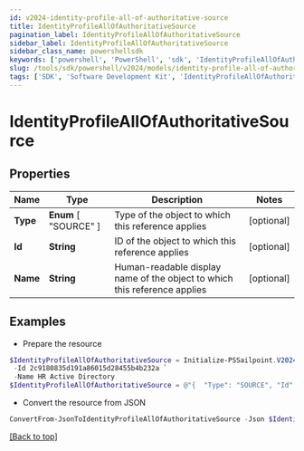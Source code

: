 ```yaml
---
id: v2024-identity-profile-all-of-authoritative-source
title: IdentityProfileAllOfAuthoritativeSource
pagination_label: IdentityProfileAllOfAuthoritativeSource
sidebar_label: IdentityProfileAllOfAuthoritativeSource
sidebar_class_name: powershellsdk
keywords: ['powershell', 'PowerShell', 'sdk', 'IdentityProfileAllOfAuthoritativeSource', 'V2024IdentityProfileAllOfAuthoritativeSource'] 
slug: /tools/sdk/powershell/v2024/models/identity-profile-all-of-authoritative-source
tags: ['SDK', 'Software Development Kit', 'IdentityProfileAllOfAuthoritativeSource', 'V2024IdentityProfileAllOfAuthoritativeSource']
---
```



# IdentityProfileAllOfAuthoritativeSource

## Properties

Name | Type | Description | Notes
------------ | ------------- | ------------- | -------------
**Type** |  **Enum** [  "SOURCE" ] | Type of the object to which this reference applies | [optional] 
**Id** | **String** | ID of the object to which this reference applies | [optional] 
**Name** | **String** | Human-readable display name of the object to which this reference applies | [optional] 

## Examples

- Prepare the resource
```powershell
$IdentityProfileAllOfAuthoritativeSource = Initialize-PSSailpoint.V2024IdentityProfileAllOfAuthoritativeSource  -Type SOURCE `
 -Id 2c9180835d191a86015d28455b4b232a `
 -Name HR Active Directory
$IdentityProfileAllOfAuthoritativeSource = @"{  "Type": "SOURCE", "Id": "2c9180835d191a86015d28455b4b232a", "Name": "HR Active Directory" }"@
```

- Convert the resource from JSON
```powershell
ConvertFrom-JsonToIdentityProfileAllOfAuthoritativeSource -Json $IdentityProfileAllOfAuthoritativeSource
```


[[Back to top]](#) 

